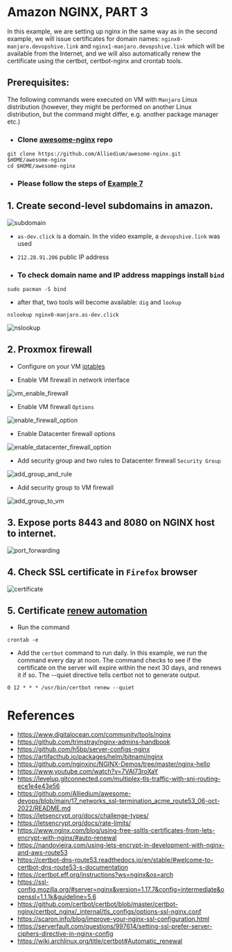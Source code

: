 # Amazon NGINX, PART 3 #

 In this example, we are setting up nginx in the same way as in the second example, we will issue certificates for domain names: `nginx0-manjaro.devopshive.link` and `nginx1-manjaro.devopshive.link` which will be available from the Internet, and we will also automatically renew the certificate using the certbot, certbot-nginx and crontab tools.

## Prerequisites: ##

  The following commands were executed on VM with `Manjaro` Linux distribution (however, they might be performed on another Linux distribution, but the command might differ, e.g. another package manager etc.)

  - ### Clone [awesome-nginx](https://github.com/Alliedium/awesome-nginx) repo
  
  ```
  git clone https://github.com/Alliedium/awesome-nginx.git $HOME/awesome-nginx
  cd $HOME/awesome-nginx
  ```
  - ### Please follow the steps of [Example 7](https://github.com/Alliedium/awesome-nginx#7-virtual-hosting-with-letsencrypt-tls-certificate-generated-by-certbot-with-http-01-challange)

## 1. Create second-level subdomains in amazon. ##

  ![subdomain](./images/subdomain.png)

  - `as-dev.click` is a domain. In the video example, a `devopshive.link` was used
  - `212.28.91.206` public IP address

 - ### To check domain name and IP address mappings install `bind`

  ```
  sudo pacman -S bind
  ```

  - after that, two tools will become available: `dig` and `lookup`
  
  ```
  nslookup nginx0-manjaro.as-dev.click
  ```

  ![nslookup](./images/nslookup.png)

## 2. Proxmox firewall

  - Configure on your VM [iptables](https://github.com/Alliedium/awesome-nginx#make-sure-that-nginx-running-on-your-manjaro-host-is-reachable-from-other-vms-on-the-same-network)

  - Enable VM firewall in network interface
  
  ![vm_enable_firewall](./images/vm_enable_firewall.png)

  - Enable VM firewall `Options`
  
  ![enable_firewall_option](./images/enable_firewall_option.png)

  - Enable Datacenter firewall options

  ![enable_datacenter_firewall_option](./images/enable_datacenter_firewall_option.png)

  
  - Add security group and two rules to Datacenter firewall `Security Group`
  
  ![add_group_and_rule](./images/add_group_and_rule.png)

  - Add security group to VM firewall
  
  ![add_group_to_vm](./images/add_group_to_vm.png)

## 3. Expose ports 8443 and 8080 on NGINX host to internet.

![port_forwarding](./images/port_forwarding.png)

## 4. Check SSL certificate in `Firefox` browser

![certificate](./images/certificate.png)

## 5. Certificate [renew automation](https://www.nginx.com/blog/using-free-ssltls-certificates-from-lets-encrypt-with-nginx/#auto-renewal)

  - Run the command
  
  ```
  crontab -e
  ```

  - Add the `certbot` command to run daily. In this example, we run the command every day at noon. The command checks to see if the certificate on the server will expire within the next 30 days, and renews it if so. The --quiet directive tells certbot not to generate output.
  
  ```
  0 12 * * * /usr/bin/certbot renew --quiet
  ```

# References #

- https://www.digitalocean.com/community/tools/nginx
- https://github.com/trimstray/nginx-admins-handbook
- https://github.com/h5bp/server-configs-nginx
- https://artifacthub.io/packages/helm/bitnami/nginx
- https://github.com/nginxinc/NGINX-Demos/tree/master/nginx-hello
- https://www.youtube.com/watch?v=7VAI73roXaY
- https://levelup.gitconnected.com/multiplex-tls-traffic-with-sni-routing-ece1e4e43e56
- https://github.com/Alliedium/awesome-devops/blob/main/17_networks_ssl-termination_acme_route53_06-oct-2022/README.md
- https://letsencrypt.org/docs/challenge-types/
- https://letsencrypt.org/docs/rate-limits/
- https://www.nginx.com/blog/using-free-ssltls-certificates-from-lets-encrypt-with-nginx/#auto-renewal
- https://nandovieira.com/using-lets-encrypt-in-development-with-nginx-and-aws-route53
- https://certbot-dns-route53.readthedocs.io/en/stable/#welcome-to-certbot-dns-route53-s-documentation
- https://certbot.eff.org/instructions?ws=nginx&os=arch
- https://ssl-config.mozilla.org/#server=nginx&version=1.17.7&config=intermediate&openssl=1.1.1k&guideline=5.6
- https://github.com/certbot/certbot/blob/master/certbot-nginx/certbot_nginx/_internal/tls_configs/options-ssl-nginx.conf
- https://scaron.info/blog/improve-your-nginx-ssl-configuration.html
- https://serverfault.com/questions/997614/setting-ssl-prefer-server-ciphers-directive-in-nginx-config
- https://wiki.archlinux.org/title/certbot#Automatic_renewal

